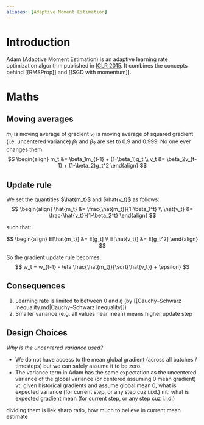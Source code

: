 ```yaml
---
aliases: [Adaptive Moment Estimation]
---
```

# Introduction
Adam (Adaptive Moment Estimation) is an adaptive learning rate optimization algorithm published in [ICLR 2015](https://arxiv.org/pdf/1412.6980.pdf). It combines the concepts behind [[RMSProp]] and [[SGD with momentum]].

# Maths
## Moving averages
$m_t$ is moving average of gradient
$v_t$ is moving average of squared gradient (i.e. uncentered variance)
$\beta_1$ and $\beta_2$ are set to 0.9 and 0.999. No one ever changes them.
$$
\begin{align}
m_t &= \beta_1m_{t-1} + (1-\beta_1)g_t \\
v_t &= \beta_2v_{t-1} + (1-\beta_2)g_t^2
\end{align}
$$
## Update rule
We set the quantities $\hat{m_t}$ and  $\hat{v_t}$ as follows:
$$
\begin{align}
\hat{m_t} &= \frac{\hat{m_t}}{1-\beta_1^t} \\
\hat{v_t} &= \frac{\hat{v_t}}{1-\beta_2^t}
\end{align}
$$

such that:

$$
\begin{align}
E[\hat{m_t}] &= E[g_t] \\
E[\hat{v_t}] &= E[g_t^2]
\end{align}
$$

So the gradient update rule becomes:
$$
w_t = w_{t-1} - \eta \frac{\hat{m_t}}{\sqrt{\hat{v_t}} + \epsilon}
$$

## Consequences
1. Learning rate is limited to between 0 and $\eta$ (by [[Cauchy–Schwarz Inequality.md|Cauchy–Schwarz Inequality]])
2. Smaller variance (e.g. all values near mean) means higher update step

## Design Choices
*Why is the uncentered variance used?*

- We do not have access to the mean global gradient (across all batches / timesteps) but we can safely assume it to be zero.
- The variance term in Adam has the same expectation as the uncentered variance of the global variance (or centered assuming 0 mean gradient)
vt: given historical gradients and assume global mean 0, what is expected variance (for current step, or any step cuz i.i.d.)
mt: what is expected gradient mean (for current step, or any step cuz i.i.d.)

dividing them is liek sharp ratio, how much to believe in current mean estimate